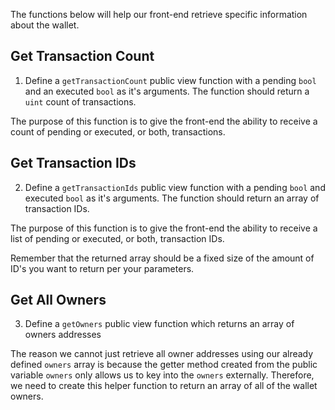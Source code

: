 The functions below will help our front-end retrieve specific information about the wallet.

## Get Transaction Count

1. Define a `getTransactionCount` public view function with a pending `bool` and an executed `bool` as it's arguments. The function should return a `uint` count of transactions.

The purpose of this function is to give the front-end the ability to receive a count of pending or executed, or both, transactions.

## Get Transaction IDs

2. Define a `getTransactionIds` public view function with a pending `bool` and executed `bool` as it's arguments. The function should return an array of transaction IDs.

The purpose of this function is to give the front-end the ability to receive a list of pending or executed, or both, transaction IDs. 

Remember that the returned array should be a fixed size of the amount of ID's you want to return per your parameters.


## Get All Owners

3. Define a `getOwners` public view function which returns an array of owners addresses

The reason we cannot just retrieve all owner addresses using our already defined `owners` array is because the getter method created from the public variable `owners` only allows us to key into the `owners` externally. Therefore, we need to create this helper function to return an array of all of the wallet owners.